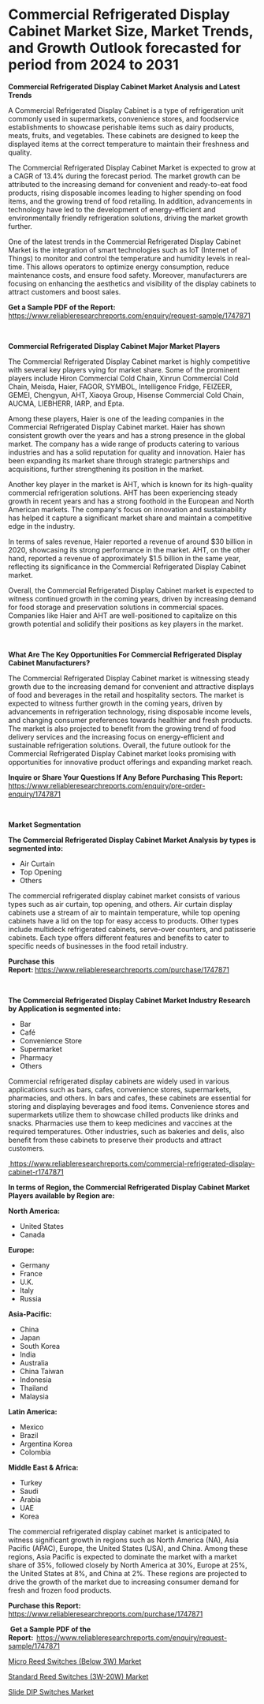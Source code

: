 <p><h1>Commercial Refrigerated Display Cabinet Market Size, Market Trends, and Growth Outlook forecasted for period from 2024 to 2031</h1></p><p><strong>Commercial Refrigerated Display Cabinet Market Analysis and Latest Trends</strong></p>
<p><p>A Commercial Refrigerated Display Cabinet is a type of refrigeration unit commonly used in supermarkets, convenience stores, and foodservice establishments to showcase perishable items such as dairy products, meats, fruits, and vegetables. These cabinets are designed to keep the displayed items at the correct temperature to maintain their freshness and quality.</p><p>The Commercial Refrigerated Display Cabinet Market is expected to grow at a CAGR of 13.4% during the forecast period. The market growth can be attributed to the increasing demand for convenient and ready-to-eat food products, rising disposable incomes leading to higher spending on food items, and the growing trend of food retailing. In addition, advancements in technology have led to the development of energy-efficient and environmentally friendly refrigeration solutions, driving the market growth further.</p><p>One of the latest trends in the Commercial Refrigerated Display Cabinet Market is the integration of smart technologies such as IoT (Internet of Things) to monitor and control the temperature and humidity levels in real-time. This allows operators to optimize energy consumption, reduce maintenance costs, and ensure food safety. Moreover, manufacturers are focusing on enhancing the aesthetics and visibility of the display cabinets to attract customers and boost sales.</p></p>
<p><strong>Get a Sample PDF of the Report:&nbsp;</strong> <a href="https://www.reliableresearchreports.com/enquiry/request-sample/1747871">https://www.reliableresearchreports.com/enquiry/request-sample/1747871</a></p>
<p>&nbsp;</p>
<p><strong>Commercial Refrigerated Display Cabinet Major Market Players</strong></p>
<p><p>The Commercial Refrigerated Display Cabinet market is highly competitive with several key players vying for market share. Some of the prominent players include Hiron Commercial Cold Chain, Xinrun Commercial Cold Chain, Meisda, Haier, FAGOR, SYMBOL, Intelligence Fridge, FEIZEER, GEMEI, Chengyun, AHT, Xiaoya Group, Hisense Commercial Cold Chain, AUCMA, LIEBHERR, IARP, and Epta.</p><p>Among these players, Haier is one of the leading companies in the Commercial Refrigerated Display Cabinet market. Haier has shown consistent growth over the years and has a strong presence in the global market. The company has a wide range of products catering to various industries and has a solid reputation for quality and innovation. Haier has been expanding its market share through strategic partnerships and acquisitions, further strengthening its position in the market.</p><p>Another key player in the market is AHT, which is known for its high-quality commercial refrigeration solutions. AHT has been experiencing steady growth in recent years and has a strong foothold in the European and North American markets. The company's focus on innovation and sustainability has helped it capture a significant market share and maintain a competitive edge in the industry.</p><p>In terms of sales revenue, Haier reported a revenue of around $30 billion in 2020, showcasing its strong performance in the market. AHT, on the other hand, reported a revenue of approximately $1.5 billion in the same year, reflecting its significance in the Commercial Refrigerated Display Cabinet market.</p><p>Overall, the Commercial Refrigerated Display Cabinet market is expected to witness continued growth in the coming years, driven by increasing demand for food storage and preservation solutions in commercial spaces. Companies like Haier and AHT are well-positioned to capitalize on this growth potential and solidify their positions as key players in the market.</p></p>
<p>&nbsp;</p>
<p><strong>What Are The Key Opportunities For Commercial Refrigerated Display Cabinet Manufacturers?</strong></p>
<p><p>The Commercial Refrigerated Display Cabinet market is witnessing steady growth due to the increasing demand for convenient and attractive displays of food and beverages in the retail and hospitality sectors. The market is expected to witness further growth in the coming years, driven by advancements in refrigeration technology, rising disposable income levels, and changing consumer preferences towards healthier and fresh products. The market is also projected to benefit from the growing trend of food delivery services and the increasing focus on energy-efficient and sustainable refrigeration solutions. Overall, the future outlook for the Commercial Refrigerated Display Cabinet market looks promising with opportunities for innovative product offerings and expanding market reach.</p></p>
<p><strong>Inquire or Share Your Questions If Any Before Purchasing This Report:</strong> <a href="https://www.reliableresearchreports.com/enquiry/pre-order-enquiry/1747871">https://www.reliableresearchreports.com/enquiry/pre-order-enquiry/1747871</a></p>
<p>&nbsp;</p>
<p><strong>Market Segmentation</strong></p>
<p><strong>The Commercial Refrigerated Display Cabinet Market Analysis by types is segmented into:</strong></p>
<p><ul><li>Air Curtain</li><li>Top Opening</li><li>Others</li></ul></p>
<p><p>The commercial refrigerated display cabinet market consists of various types such as air curtain, top opening, and others. Air curtain display cabinets use a stream of air to maintain temperature, while top opening cabinets have a lid on the top for easy access to products. Other types include multideck refrigerated cabinets, serve-over counters, and patisserie cabinets. Each type offers different features and benefits to cater to specific needs of businesses in the food retail industry.</p></p>
<p><strong>Purchase this Report:&nbsp;</strong><a href="https://www.reliableresearchreports.com/purchase/1747871">https://www.reliableresearchreports.com/purchase/1747871</a></p>
<p>&nbsp;</p>
<p><strong>The Commercial Refrigerated Display Cabinet Market Industry Research by Application is segmented into:</strong></p>
<p><ul><li>Bar</li><li>Café</li><li>Convenience Store</li><li>Supermarket</li><li>Pharmacy</li><li>Others</li></ul></p>
<p><p>Commercial refrigerated display cabinets are widely used in various applications such as bars, cafes, convenience stores, supermarkets, pharmacies, and others. In bars and cafes, these cabinets are essential for storing and displaying beverages and food items. Convenience stores and supermarkets utilize them to showcase chilled products like drinks and snacks. Pharmacies use them to keep medicines and vaccines at the required temperatures. Other industries, such as bakeries and delis, also benefit from these cabinets to preserve their products and attract customers.</p></p>
<p><a href="https://www.reliableresearchreports.com/commercial-refrigerated-display-cabinet-r1747871">&nbsp;https://www.reliableresearchreports.com/commercial-refrigerated-display-cabinet-r1747871</a></p>
<p><strong>In terms of Region, the Commercial Refrigerated Display Cabinet Market Players available by Region are:</strong></p>
<p>
    <p> <strong> North America: </strong>
        <ul>
            <li>United States</li>
            <li>Canada</li>
        </ul>
        </p> 
    <p> <strong> Europe: </strong>
        <ul>
            <li>Germany</li>
            <li>France</li>
            <li>U.K.</li>
            <li>Italy</li>
            <li>Russia</li>
        </ul>
        </p> 
    <p> <strong> Asia-Pacific: </strong>
        <ul>
            <li>China</li>
            <li>Japan</li>
            <li>South Korea</li>
            <li>India</li>
            <li>Australia</li>
            <li>China Taiwan</li>
            <li>Indonesia</li>
            <li>Thailand</li>
            <li>Malaysia</li>
        </ul>
        </p> 
    <p> <strong> Latin America: </strong>
        <ul>
            <li>Mexico</li>
            <li>Brazil</li>
            <li>Argentina Korea</li>
            <li>Colombia</li>
        </ul>
        </p> 
    <p> <strong> Middle East & Africa: </strong>
        <ul>
            <li>Turkey</li>
            <li>Saudi</li>
            <li>Arabia</li>
            <li>UAE</li>
            <li>Korea</li>
        </ul>
    </p>
    </p>
<p><p>The commercial refrigerated display cabinet market is anticipated to witness significant growth in regions such as North America (NA), Asia Pacific (APAC), Europe, the United States (USA), and China. Among these regions, Asia Pacific is expected to dominate the market with a market share of 35%, followed closely by North America at 30%, Europe at 25%, the United States at 8%, and China at 2%. These regions are projected to drive the growth of the market due to increasing consumer demand for fresh and frozen food products.</p></p>
<p><strong>Purchase this Report: </strong><a href="https://www.reliableresearchreports.com/purchase/1747871">https://www.reliableresearchreports.com/purchase/1747871</a></p>
<p>&nbsp;<strong>Get a Sample PDF of the Report:&nbsp;&nbsp;</strong><a href="https://www.reliableresearchreports.com/enquiry/request-sample/1747871">https://www.reliableresearchreports.com/enquiry/request-sample/1747871</a></p>
<p><strong></strong></p>
<p><p><a href="https://github.com/colme52/Market-Research-Report-List-1/blob/main/micro-reed-switches-below-3w-market.md">Micro Reed Switches (Below 3W) Market</a></p><p><a href="https://github.com/traceygray97887/Market-Research-Report-List-1/blob/main/standard-reed-switches-3w-20w-market.md">Standard Reed Switches (3W-20W) Market</a></p><p><a href="https://github.com/lesliranch56456/Market-Research-Report-List-1/blob/main/slide-dip-switches-market.md">Slide DIP Switches Market</a></p></p>